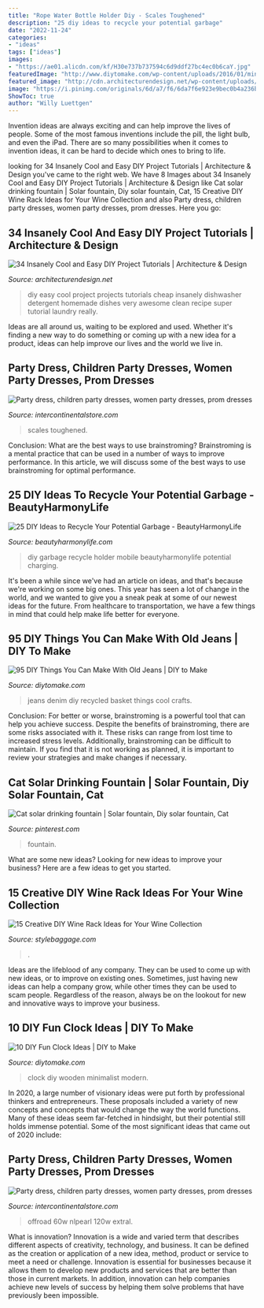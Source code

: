 ```yaml
---
title: "Rope Water Bottle Holder Diy - Scales Toughened"
description: "25 diy ideas to recycle your potential garbage"
date: "2022-11-24"
categories:
- "ideas"
tags: ["ideas"]
images:
- "https://ae01.alicdn.com/kf/H30e737b737594c6d9ddf27bc4ec0b6caY.jpg"
featuredImage: "http://www.diytomake.com/wp-content/uploads/2016/01/minimalist-Wall-Clock-DIY-Project.jpg"
featured_image: "http://cdn.architecturendesign.net/wp-content/uploads/2014/11/Easy-And-Cheap-DIY-Projects-4.jpg"
image: "https://i.pinimg.com/originals/6d/a7/f6/6da7f6e923e9bec0b4a236b71ba8239b.jpg"
ShowToc: true
author: "Willy Luettgen"
---
```



Invention ideas are always exciting and can help improve the lives of people. Some of the most famous inventions include the pill, the light bulb, and even the iPad. There are so many possibilities when it comes to invention ideas, it can be hard to decide which ones to bring to life.

	

		
looking for 34 Insanely Cool and Easy DIY Project Tutorials | Architecture &amp; Design you've came to the right web. We have 8 Images about 34 Insanely Cool and Easy DIY Project Tutorials | Architecture &amp; Design like Cat solar drinking fountain | Solar fountain, Diy solar fountain, Cat, 15 Creative DIY Wine Rack Ideas for Your Wine Collection and also Party dress, children party dresses, women party dresses, prom dresses. Here you go:
		
    
## 34 Insanely Cool And Easy DIY Project Tutorials | Architecture &amp; Design

<img loading=lazy src="http://cdn.architecturendesign.net/wp-content/uploads/2014/11/Easy-And-Cheap-DIY-Projects-4.jpg" onerror="this.onerror=null;this.src='https://tse2.mm.bing.net/th?id=OIP.paBmw9RoJJtBvB658UeYKAHaJ2&amp;pid=15.1';" alt="34 Insanely Cool and Easy DIY Project Tutorials | Architecture &amp; Design">

_Source: architecturendesign.net_

>diy easy cool project projects tutorials cheap insanely dishwasher detergent homemade dishes very awesome clean recipe super tutorial laundry really. 

	

Ideas are all around us, waiting to be explored and used. Whether it's finding a new way to do something or coming up with a new idea for a product, ideas can help improve our lives and the world we live in.

    
## Party Dress, Children Party Dresses, Women Party Dresses, Prom Dresses

<img loading=lazy src="https://ae01.alicdn.com/kf/H30e737b737594c6d9ddf27bc4ec0b6caY.jpg" onerror="this.onerror=null;this.src='https://tse2.mm.bing.net/th?id=OIP.ks8HgNMENl1LYvtm5Bw63QHaJd&amp;pid=15.1';" alt="Party dress, children party dresses, women party dresses, prom dresses">

_Source: intercontinentalstore.com_

>scales toughened. 

	

Conclusion: What are the best ways to use brainstroming?
Brainstroming is a mental practice that can be used in a number of ways to improve performance. In this article, we will discuss some of the best ways to use brainstroming for optimal performance.

    
## 25 DIY Ideas To Recycle Your Potential Garbage - BeautyHarmonyLife

<img loading=lazy src="https://beautyharmonylife.com/wp-content/uploads/2013/07/5702_329160967206562_2006666113_n-800x566.jpg" onerror="this.onerror=null;this.src='https://tse1.mm.bing.net/th?id=OIP.pBum48_iJk9ShynM0uBJ9QHaFP&amp;pid=15.1';" alt="25 DIY Ideas to Recycle Your Potential Garbage - BeautyHarmonyLife">

_Source: beautyharmonylife.com_

>diy garbage recycle holder mobile beautyharmonylife potential charging. 

	

It's been a while since we've had an article on ideas, and that's because we're working on some big ones. This year has seen a lot of change in the world, and we wanted to give you a sneak peak at some of our newest ideas for the future. From healthcare to transportation, we have a few things in mind that could help make life better for everyone.

    
## 95 DIY Things You Can Make With Old Jeans | DIY To Make

<img loading=lazy src="http://www.diytomake.com/wp-content/uploads/2016/11/DIY-Recycled-Denim-Basket.jpg" onerror="this.onerror=null;this.src='https://tse2.mm.bing.net/th?id=OIP.QfcS9ZNHCeeDcuLOPGTKTwHaH-&amp;pid=15.1';" alt="95 DIY Things You Can Make With Old Jeans | DIY to Make">

_Source: diytomake.com_

>jeans denim diy recycled basket things cool crafts. 

	

Conclusion: For better or worse, brainstroming is a powerful tool that can help you achieve success.
Despite the benefits of brainstroming, there are some risks associated with it. These risks can range from lost time to increased stress levels. Additionally, brainstroming can be difficult to maintain. If you find that it is not working as planned, it is important to review your strategies and make changes if necessary.

    
## Cat Solar Drinking Fountain | Solar Fountain, Diy Solar Fountain, Cat

<img loading=lazy src="https://i.pinimg.com/originals/6d/a7/f6/6da7f6e923e9bec0b4a236b71ba8239b.jpg" onerror="this.onerror=null;this.src='https://tse2.mm.bing.net/th?id=OIP.qaEf2blhEJdEAkZTpxJAhgHaNL&amp;pid=15.1';" alt="Cat solar drinking fountain | Solar fountain, Diy solar fountain, Cat">

_Source: pinterest.com_

>fountain. 

	

What are some new ideas?
Looking for new ideas to improve your business? Here are a few ideas to get you started.

    
## 15 Creative DIY Wine Rack Ideas For Your Wine Collection

<img loading=lazy src="https://stylebaggage.com/wp-content/uploads/2019/08/diy-wine-rack-ideas.jpg" onerror="this.onerror=null;this.src='https://tse3.mm.bing.net/th?id=OIP.imGMUaB1hOuARDrNsqLZOAHaHa&amp;pid=15.1';" alt="15 Creative DIY Wine Rack Ideas for Your Wine Collection">

_Source: stylebaggage.com_

>. 

	

Ideas are the lifeblood of any company. They can be used to come up with new ideas, or to improve on existing ones. Sometimes, just having new ideas can help a company grow, while other times they can be used to scam people. Regardless of the reason, always be on the lookout for new and innovative ways to improve your business.

    
## 10 DIY Fun Clock Ideas | DIY To Make

<img loading=lazy src="http://www.diytomake.com/wp-content/uploads/2016/01/minimalist-Wall-Clock-DIY-Project.jpg" onerror="this.onerror=null;this.src='https://tse1.mm.bing.net/th?id=OIP.QR46CYYzdrSFZdTLwoUUhQHaLH&amp;pid=15.1';" alt="10 DIY Fun Clock Ideas | DIY to Make">

_Source: diytomake.com_

>clock diy wooden minimalist modern. 

	

In 2020, a large number of visionary ideas were put forth by professional thinkers and entrepreneurs. These proposals included a variety of new concepts and concepts that would change the way the world functions. Many of these ideas seem far-fetched in hindsight, but their potential still holds immense potential. Some of the most significant ideas that came out of 2020 include: 

    
## Party Dress, Children Party Dresses, Women Party Dresses, Prom Dresses

<img loading=lazy src="https://ae01.alicdn.com/kf/H860c0314719c4967a47fa1edc5887794v.jpg" onerror="this.onerror=null;this.src='https://tse2.mm.bing.net/th?id=OIP.fHy6OrAndRDbnXjpK04r2wHaHa&amp;pid=15.1';" alt="Party dress, children party dresses, women party dresses, prom dresses">

_Source: intercontinentalstore.com_

>offroad 60w nlpearl 120w extral. 

	

What is innovation?
Innovation is a wide and varied term that describes different aspects of creativity, technology, and business. It can be defined as the creation or application of a new idea, method, product or service to meet a need or challenge. Innovation is essential for businesses because it allows them to develop new products and services that are better than those in current markets. In addition, innovation can help companies achieve new levels of success by helping them solve problems that have previously been impossible.

